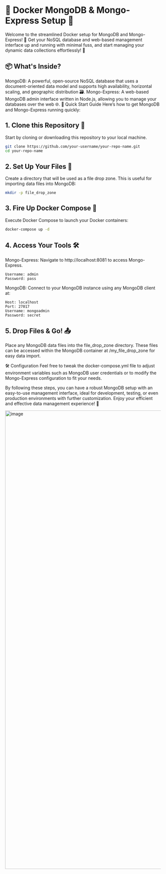 # 🐳 Docker MongoDB & Mongo-Express Setup 🚀
Welcome to the streamlined Docker setup for MongoDB and Mongo-Express! 🎉 Get your NoSQL database and web-based management interface up and running with minimal fuss, and start managing your dynamic data collections effortlessly! 🌟

## 📦 What's Inside?
MongoDB: A powerful, open-source NoSQL database that uses a document-oriented data model and supports high availability, horizontal scaling, and geographic distribution 🗃️.
Mongo-Express: A web-based MongoDB admin interface written in Node.js, allowing you to manage your databases over the web 🌐.
🏁 Quick Start Guide
Here’s how to get MongoDB and Mongo-Express running quickly:

## 1. Clone this Repository 📂
Start by cloning or downloading this repository to your local machine.

```bash
git clone https://github.com/your-username/your-repo-name.git
cd your-repo-name
```

## 2. Set Up Your Files 📁
Create a directory that will be used as a file drop zone. This is useful for importing data files into MongoDB:

```bash
mkdir -p file_drop_zone
```

## 3. Fire Up Docker Compose 🚀
Execute Docker Compose to launch your Docker containers:

```bash
docker-compose up -d
```

## 4. Access Your Tools 🛠️
Mongo-Express: Navigate to http://localhost:8081 to access Mongo-Express.

```
Username: admin
Password: pass
```

MongoDB: Connect to your MongoDB instance using any MongoDB client at:

```
Host: localhost
Port: 27017
Username: mongoadmin
Password: secret
```

## 5. Drop Files & Go! 📤
Place any MongoDB data files into the file_drop_zone directory. These files can be accessed within the MongoDB container at /my_file_drop_zone for easy data import.

🛠 Configuration
Feel free to tweak the docker-compose.yml file to adjust environment variables such as MongoDB user credentials or to modify the Mongo-Express configuration to fit your needs.

By following these steps, you can have a robust MongoDB setup with an easy-to-use management interface, ideal for development, testing, or even production environments with further customization. Enjoy your efficient and effective data management experience! 🚀

<img width="1478" alt="image" src="https://github.com/sojohnnysaid/mongodb-mongo-express-docker-setup/assets/16521766/773dcb41-6464-40ae-847d-82b4148d4b12">

